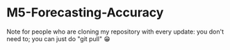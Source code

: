 # M5-Forecasting-Accuracy

Note for people who are cloning my repository with every update: you don't need to; you can just do "git pull" :grin:
